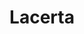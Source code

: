 ---
title: "Lacerta"
hashtag: lacerta
borders:
  - Andromeda
  - Cassiopeia
  - Cepheus
  - Cygnus
  - Pegasus
tags:
  - Constellation
---